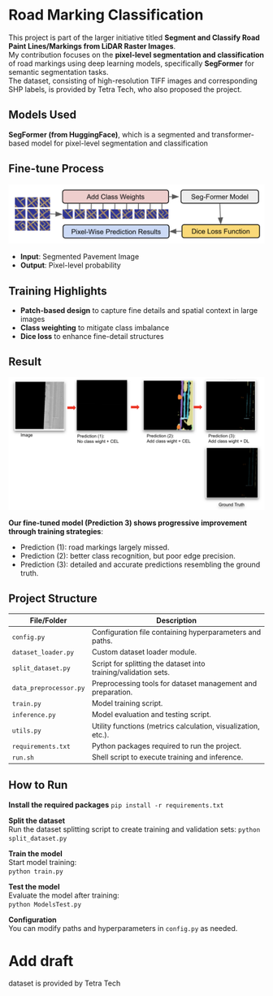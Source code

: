 # Road Marking Classification

This project is part of the larger initiative titled **Segment and Classify Road Paint Lines/Markings from LiDAR Raster Images**.  
My contribution focuses on the **pixel-level segmentation and classification** of road markings using deep learning models, specifically **SegFormer** for semantic segmentation tasks.  
The dataset, consisting of high-resolution TIFF images and corresponding SHP labels, is provided by Tetra Tech, who also proposed the project.

## Models Used

**SegFormer (from HuggingFace)**, which is a segmented and transformer-based model for pixel-level segmentation and classification

## Fine-tune Process 

![alter text](assets/image.png)
- **Input**: Segmented Pavement Image
- **Output**: Pixel-level probability


## Training Highlights

- **Patch-based design** to capture fine details and spatial context in large images
- **Class weighting** to mitigate class imbalance
- **Dice loss** to enhance fine-detail structures


## Result
![alt text](assets/image-1.png)

**Our fine-tuned model (Prediction 3) shows progressive improvement through training strategies**:
- Prediction (1): road markings largely missed.
- Prediction (2): better class recognition, but poor edge precision.
- Prediction (3): detailed and accurate predictions resembling the ground truth.

## Project Structure
| File/Folder           | Description                                                |
|------------------------|------------------------------------------------------------|
| `config.py`            | Configuration file containing hyperparameters and paths.   |
| `dataset_loader.py`        | Custom dataset loader module.                              |
| `split_dataset.py`     | Script for splitting the dataset into training/validation sets. |
| `data_preprocessor.py`  | Preprocessing tools for dataset management and preparation. |
| `train.py`             | Model training script.                                     |
| `inference.py`        | Model evaluation and testing script.                      |
| `utils.py`             | Utility functions (metrics calculation, visualization, etc.). |
| `requirements.txt`     | Python packages required to run the project.               |
| `run.sh`     | Shell script to execute training and inference.               |

## How to Run
**Install the required packages**
   `pip install -r requirements.txt`

**Split the dataset**  
   Run the dataset splitting script to create training and validation sets:
   `python split_dataset.py`

**Train the model**  
   Start model training:  
   `python train.py`

**Test the model**  
   Evaluate the model after training:  
   `python ModelsTest.py`

 **Configuration**  
   You can modify paths and hyperparameters in `config.py` as needed.

# Add draft
dataset is provided by Tetra Tech

